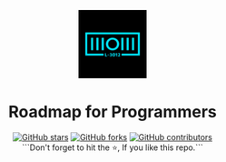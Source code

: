 <p align="center">
  <a href="https://github.com/lov3five" target="blank"><img src="https://github.com/lov3five/l-3012/blob/main/static/profile.png?raw=true" width="120" alt="L-3012 Logo" /></a>
</p>

  <h1 align="center">Roadmap for Programmers</h1>
    <p align="center">
<a href="https://github.com/lov3five/roadmap/stargazers" target="_blank"><img src="https://img.shields.io/github/stars/lov3five/roadmap" alt="GitHub stars" /></a>
<a href="https://github.com/lov3five/roadmap/forks" target="_blank"><img src="https://img.shields.io/github/forks/lov3five/roadmap?color=blue" alt="GitHub forks" /></a>
<a href="https://github.com/lov3five/roadmap/graphs/contributors" target="_blank"><img src="https://img.shields.io/github/contributors/lov3five/roadmap?color=blue" alt="GitHub contributors" /></a>
</br>
```Don't forget to hit the ⭐, If you like this repo.```
</p>
